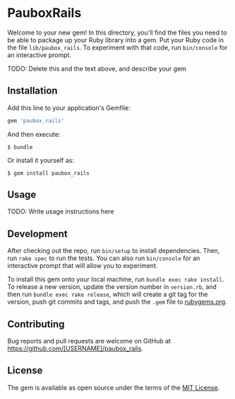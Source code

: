 # PauboxRails

Welcome to your new gem! In this directory, you'll find the files you need to be able to package up your Ruby library into a gem. Put your Ruby code in the file `lib/paubox_rails`. To experiment with that code, run `bin/console` for an interactive prompt.

TODO: Delete this and the text above, and describe your gem

## Installation

Add this line to your application's Gemfile:

```ruby
gem 'paubox_rails'
```

And then execute:

    $ bundle

Or install it yourself as:

    $ gem install paubox_rails

## Usage

TODO: Write usage instructions here

## Development

After checking out the repo, run `bin/setup` to install dependencies. Then, run `rake spec` to run the tests. You can also run `bin/console` for an interactive prompt that will allow you to experiment.

To install this gem onto your local machine, run `bundle exec rake install`. To release a new version, update the version number in `version.rb`, and then run `bundle exec rake release`, which will create a git tag for the version, push git commits and tags, and push the `.gem` file to [rubygems.org](https://rubygems.org).

## Contributing

Bug reports and pull requests are welcome on GitHub at https://github.com/[USERNAME]/paubox_rails.


## License

The gem is available as open source under the terms of the [MIT License](http://opensource.org/licenses/MIT).

